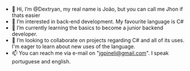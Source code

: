 - 👋 Hi, I’m @Dextryan, my real name is João, but you can call me Jhon if thats easier
- 👀 I’m interested in back-end development. My favourite language is C#
- 🌱 I’m currently learning the basics to become a junior backend developer.
- 💞️ I’m looking to collaborate on projects regarding C# and all of its uses. I'm eager to learn about new uses of the language.
- 📫 You can reach me via e-mail on "jgpineli@gmail.com". I speak portuguese and english.


<!---
Dextryan/Dextryan is a ✨ special ✨ repository because its `README.md` (this file) appears on your GitHub profile.
You can click the Preview link to take a look at your changes.
--->
